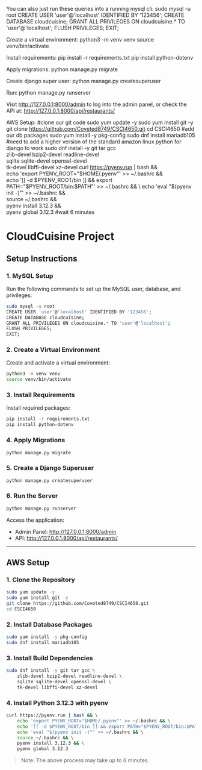 You can also just run these queries into a running mysql cli: 
    sudo mysql -u root
    CREATE USER 'user'@'localhost' IDENTIFIED BY '123456';
    CREATE DATABASE cloudcuisine;
    GRANT ALL PRIVILEGES ON cloudcuisine.* TO 'user'@'localhost';
    FLUSH PRIVILEGES;
    EXIT;


Create a virtual environment: python3 -m venv venv
source venv/bin/activate

Install requirements: pip install -r requirements.txt
pip install python-dotenv


Apply migrations: python manage.py migrate

Create django super user: python manage.py createsuperuser



Run: python manage.py runserver

Visit http://127.0.0.1:8000/admin to log into the admin panel, or check the API at:
http://127.0.0.1:8000/api/restaurants/


AWS Setup:
#clone our git code
sudo yum update -y
sudo yum install git -y
git clone https://github.com/Coveted8749/CSCI4650.git
cd CSCI4650
#add our db packages
sudo yum install -y pkg-config
sudo dnf install mariadb105
#need to add a higher version of the standard amazon linux python for django to work
sudo dnf install -y git tar gcc \
                   zlib-devel bzip2-devel readline-devel \
                   sqlite sqlite-devel openssl-devel \
                   tk-devel libffi-devel xz-devel
curl https://pyenv.run | bash && \
    echo 'export PYENV_ROOT="$HOME/.pyenv"' >> ~/.bashrc && \
    echo '[[ -d $PYENV_ROOT/bin ]] && export PATH="$PYENV_ROOT/bin:$PATH"' >> ~/.bashrc && \
    echo 'eval "$(pyenv init -)"' >> ~/.bashrc && \
    source ~/.bashrc && \
    pyenv install 3.12.3 && \
    pyenv global 3.12.3
#wait 6 minutes


# CloudCuisine Project

## Setup Instructions

### 1. MySQL Setup

Run the following commands to set up the MySQL user, database, and privileges:

```bash
sudo mysql -u root
CREATE USER 'user'@'localhost' IDENTIFIED BY '123456';
CREATE DATABASE cloudcuisine;
GRANT ALL PRIVILEGES ON cloudcuisine.* TO 'user'@'localhost';
FLUSH PRIVILEGES;
EXIT;
```

### 2. Create a Virtual Environment

Create and activate a virtual environment:

```bash
python3 -m venv venv
source venv/bin/activate
```

### 3. Install Requirements

Install required packages:

```bash
pip install -r requirements.txt
pip install python-dotenv
```

### 4. Apply Migrations

```bash
python manage.py migrate
```

### 5. Create a Django Superuser

```bash
python manage.py createsuperuser
```

### 6. Run the Server

```bash
python manage.py runserver
```

Access the application:

- Admin Panel: http://127.0.0.1:8000/admin
- API: http://127.0.0.1:8000/api/restaurants/

---

## AWS Setup

### 1. Clone the Repository

```bash
sudo yum update -y
sudo yum install git -y
git clone https://github.com/Coveted8749/CSCI4650.git
cd CSCI4650
```

### 2. Install Database Packages

```bash
sudo yum install -y pkg-config
sudo dnf install mariadb105
```

### 3. Install Build Dependencies

```bash
sudo dnf install -y git tar gcc \
    zlib-devel bzip2-devel readline-devel \
    sqlite sqlite-devel openssl-devel \
    tk-devel libffi-devel xz-devel
```

### 4. Install Python 3.12.3 with pyenv

```bash
curl https://pyenv.run | bash && \
    echo 'export PYENV_ROOT="$HOME/.pyenv"' >> ~/.bashrc && \
    echo '[[ -d $PYENV_ROOT/bin ]] && export PATH="$PYENV_ROOT/bin:$PATH"' >> ~/.bashrc && \
    echo 'eval "$(pyenv init -)"' >> ~/.bashrc && \
    source ~/.bashrc && \
    pyenv install 3.12.3 && \
    pyenv global 3.12.3
```

> Note: The above process may take up to 6 minutes.
